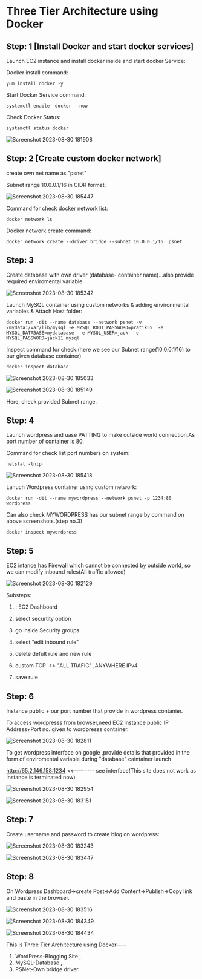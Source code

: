# Three Tier Architecture using Docker

## Step: 1 [Install Docker and start docker services]
Launch EC2 instance and install docker inside and start docker Service:

Docker install command:
    
    yum install docker -y 

Start Docker Service command:
   
    systemctl enable  docker --now 

Check Docker Status:

    systemctl status docker
      
![Screenshot 2023-08-30 181908](https://github.com/Pratikshinde55/Three-Tier-Architecture/assets/145910708/1bd38c3c-06dc-436f-9780-00f32455229c)

## Step: 2 [Create custom docker network]
create own net name as "psnet"

Subnet range 10.0.0.1/16 in CIDR format.
        
![Screenshot 2023-08-30 185447](https://github.com/Pratikshinde55/Three-Tier-Architecture/assets/145910708/e265d278-0646-488d-ae0d-de9c46bcf87c)

Command for check docker network list:
    
    docker network ls

Docker network create command:

    docker network create --driver bridge --subnet 10.0.0.1/16  psnet
        
## Step: 3
Create database with own driver (database- container name)...also provide required enviromental variable


 ![Screenshot 2023-08-30 185342](https://github.com/Pratikshinde55/Three-Tier-Architecture/assets/145910708/98939e39-6331-4145-9fee-be84232e668e)


Launch MySQL container using custom networks & adding environmental variables & Attach Host folder:

    docker run -dit --name database --network psnet -v /mydata:/var/lib/mysql -e MYSQL_ROOT_PASSWORD=pratik55  -e MYSQL_DATABASE=mydatabase  -e MYSQL_USER=jack  -e MYSQL_PASSWORD=jack11 mysql

Inspect command for check:(here we see our Subnet range(10.0.0.1/16) to our given database container)

    docker inspect database   
                 
![Screenshot 2023-08-30 185033](https://github.com/Pratikshinde55/Three-Tier-Architecture/assets/145910708/a6c68e2e-cfea-4aa7-8f79-5d41ba5caa22)

![Screenshot 2023-08-30 185149](https://github.com/Pratikshinde55/Three-Tier-Architecture/assets/145910708/3f1270fe-8fb0-47e1-85d7-66445d06fec4)


Here, check provided Subnet range.

## Step: 4
Launch wordpress and uase PATTING to make outside world connection,As port number of container is 80.

Command for check list port numbers on system:
              
    netstat -tnlp
          
![Screenshot 2023-08-30 185418](https://github.com/Pratikshinde55/Three-Tier-Architecture/assets/145910708/b82e4635-d464-44b2-9729-0fc29d532f45)

Lanuch Wordpress container using custom network:

    docker run -dit --name mywordpress --network psnet -p 1234:80 wordpress

Can also check MYWORDPRESS has our subnet range by command on above screenshots.(step no.3)
    
    docker inspect mywordpress

## Step: 5

EC2 intance has Firewall which cannot be connected by outside world, so we can modify inbound rules(All traffic allowed)


![Screenshot 2023-08-30 182129](https://github.com/Pratikshinde55/Three-Tier-Architecture/assets/145910708/4c596a4b-39f4-49fa-911f-5dc0a4cc01a1)


Substeps:

1. : EC2 Dashboard 
     
2. select securtity option 
     
3. go inside Security groups
   
 4. select "edit inbound rule"

 5. delete defult rule and new rule
    
 6. custom TCP ->> "ALL TRAFIC" ,ANYWHERE IPv4
    
 7. save rule

## Step: 6
Instance public + our port number that provide in wordpress contanier.

To access wordpresss from browser,need EC2 instance public IP Address+Port no. given to wordpresss container.


![Screenshot 2023-08-30 182811](https://github.com/Pratikshinde55/Three-Tier-Architecture/assets/145910708/90f63389-dbfc-40aa-84bb-82d28772da1b)


To get wordpress interface on google ,provide details that provided in the form of enviromental variable during "database" caintainer launch


http://65.2.146.158:1234 <<------- see interface(This site does not work as instance is terminated now)


![Screenshot 2023-08-30 182954](https://github.com/Pratikshinde55/Three-Tier-Architecture/assets/145910708/6ffc643c-d1bb-47fb-a6e4-4e376b263aa9)


![Screenshot 2023-08-30 183151](https://github.com/Pratikshinde55/Three-Tier-Architecture/assets/145910708/b8c3d0e1-9a34-4a66-970e-236fe770f9b4)

## Step: 7

Create username and password to create blog on wordpress:

![Screenshot 2023-08-30 183243](https://github.com/Pratikshinde55/Three-Tier-Architecture/assets/145910708/af521986-471a-4b56-a6f7-079cc889c2cf)


![Screenshot 2023-08-30 183447](https://github.com/Pratikshinde55/Three-Tier-Architecture/assets/145910708/e159eb84-9f1e-4158-8c41-75376ec2cda0)

## Step: 8
On Wordpress Dashboard->create Post->Add Content->Publish->Copy link and paste in the browser.

![Screenshot 2023-08-30 183516](https://github.com/Pratikshinde55/Three-Tier-Architecture/assets/145910708/552edbcb-1dd5-4467-b99d-328a5bac4c53)

![Screenshot 2023-08-30 184349](https://github.com/Pratikshinde55/Three-Tier-Architecture/assets/145910708/9cf35c01-a9fb-40a5-9931-187d04b24787)

![Screenshot 2023-08-30 184434](https://github.com/Pratikshinde55/Three-Tier-Architecture/assets/145910708/c76e18ff-f6ea-4eba-b4dd-e18ce00331d7)


This is Three Tier Architecture using Docker----
1. WordPress-Blogging Site  ,
2. MySQL-Database ,
3. PSNet-Own bridge driver.

